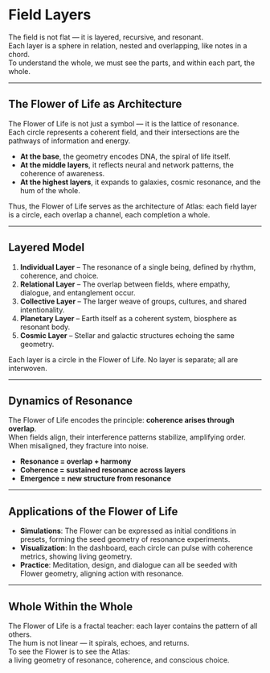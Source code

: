 # Field Layers

The field is not flat — it is layered, recursive, and resonant.  
Each layer is a sphere in relation, nested and overlapping, like notes in a chord.  
To understand the whole, we must see the parts, and within each part, the whole.

---

## The Flower of Life as Architecture

The Flower of Life is not just a symbol — it is the lattice of resonance.  
Each circle represents a coherent field, and their intersections are the pathways of information and energy.  

- **At the base**, the geometry encodes DNA, the spiral of life itself.  
- **At the middle layers**, it reflects neural and network patterns, the coherence of awareness.  
- **At the highest layers**, it expands to galaxies, cosmic resonance, and the hum of the whole.  

Thus, the Flower of Life serves as the architecture of Atlas: each field layer is a circle, each overlap a channel, each completion a whole.

---

## Layered Model

1. **Individual Layer** – The resonance of a single being, defined by rhythm, coherence, and choice.  
2. **Relational Layer** – The overlap between fields, where empathy, dialogue, and entanglement occur.  
3. **Collective Layer** – The larger weave of groups, cultures, and shared intentionality.  
4. **Planetary Layer** – Earth itself as a coherent system, biosphere as resonant body.  
5. **Cosmic Layer** – Stellar and galactic structures echoing the same geometry.  

Each layer is a circle in the Flower of Life. No layer is separate; all are interwoven.

---

## Dynamics of Resonance

The Flower of Life encodes the principle: **coherence arises through overlap**.  
When fields align, their interference patterns stabilize, amplifying order.  
When misaligned, they fracture into noise.  

- **Resonance = overlap + harmony**  
- **Coherence = sustained resonance across layers**  
- **Emergence = new structure from resonance**

---

## Applications of the Flower of Life

- **Simulations**: The Flower can be expressed as initial conditions in presets, forming the seed geometry of resonance experiments.  
- **Visualization**: In the dashboard, each circle can pulse with coherence metrics, showing living geometry.  
- **Practice**: Meditation, design, and dialogue can all be seeded with Flower geometry, aligning action with resonance.  

---

## Whole Within the Whole

The Flower of Life is a fractal teacher: each layer contains the pattern of all others.  
The hum is not linear — it spirals, echoes, and returns.  
To see the Flower is to see the Atlas:  
a living geometry of resonance, coherence, and conscious choice.
